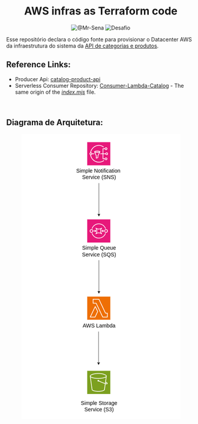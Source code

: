 <h1 align = center > AWS infras as Terraform code </h1>

<p align="center">
<img src="https://img.shields.io/static/v1?label=GitHub Profile:&message=@Mr-Sena&color=8257E5&labelColor=000000" alt="@Mr-Sena">
<img src="https://img.shields.io/static/v1?label=Tipo&message=Blueprint&color=8257E5&labelColor=000000" alt="Desafio">
</p>

Esse repositório declara o código fonte para provisionar o Datacenter AWS da infraestrutura do sistema da [API de categorias e produtos](https://github.com/Mr-Sena?tab=repositories).


## Reference Links: 

 - Producer Api: [catalog-product-api](https://github.com/Mr-Sena/catalog-product-api)
 - Serverless Consumer Repository: [Consumer-Lambda-Catalog](https://github.com/Mr-Sena/Consumer-Lambda-Catalog) - The same origin of the [*index.mjs*](./index.mjs) file.

<br>

## Diagrama de Arquitetura:

<p align="center">
<img src="AWS-infra-diagram.png" alt="Arquitetura-AWS">
</p>